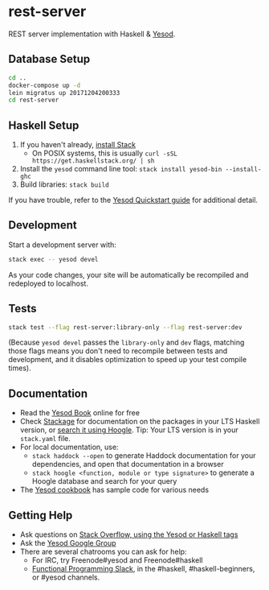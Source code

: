 # rest-server

REST server implementation with Haskell & [Yesod](https://github.com/yesodweb/yesod).

## Database Setup

```sh
cd ..
docker-compose up -d
lein migratus up 20171204200333
cd rest-server
```

## Haskell Setup

1. If you haven't already, [install Stack](https://haskell-lang.org/get-started)
    * On POSIX systems, this is usually `curl -sSL https://get.haskellstack.org/ | sh`
2. Install the `yesod` command line tool: `stack install yesod-bin --install-ghc`
3. Build libraries: `stack build`

If you have trouble, refer to the [Yesod Quickstart guide](https://www.yesodweb.com/page/quickstart) for additional detail.

## Development

Start a development server with:

```sh
stack exec -- yesod devel
```

As your code changes, your site will be automatically be recompiled and redeployed to localhost.

## Tests

```sh
stack test --flag rest-server:library-only --flag rest-server:dev
```

(Because `yesod devel` passes the `library-only` and `dev` flags, matching those flags means you don't need to recompile between tests and development, and it disables optimization to speed up your test compile times).

## Documentation

* Read the [Yesod Book](https://www.yesodweb.com/book) online for free
* Check [Stackage](http://stackage.org/) for documentation on the packages in your LTS Haskell version, or [search it using Hoogle](https://www.stackage.org/lts/hoogle?q=). Tip: Your LTS version is in your `stack.yaml` file.
* For local documentation, use:
    * `stack haddock --open` to generate Haddock documentation for your dependencies, and open that documentation in a browser
    * `stack hoogle <function, module or type signature>` to generate a Hoogle database and search for your query
* The [Yesod cookbook](https://github.com/yesodweb/yesod-cookbook) has sample code for various needs

## Getting Help

* Ask questions on [Stack Overflow, using the Yesod or Haskell tags](https://stackoverflow.com/questions/tagged/yesod+haskell)
* Ask the [Yesod Google Group](https://groups.google.com/forum/#!forum/yesodweb)
* There are several chatrooms you can ask for help:
    * For IRC, try Freenode#yesod and Freenode#haskell
    * [Functional Programming Slack](https://fpchat-invite.herokuapp.com/), in the #haskell, #haskell-beginners, or #yesod channels.
